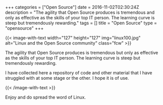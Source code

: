 +++
categories = ["Open Source"]
date = 2016-11-02T02:30:24Z
description = "The agility that Open Source produces is tremendous and only as effective as the skills of your top IT person. The learning curve is steep but tremendously rewarding."
tags = []
title = "Open Source"
type = "opensource"
+++

{{< image-with-text width="127" height="127" img="linux100.jpg"   alt="Linux and the Open Source community" class="fcw" >}}

The agility that Open Source produces is tremendous but only as effective as the skills of your top IT person. The learning curve is steep but tremendously rewarding.

I have collected here a repository of code and other material that I have struggled with at some stage or the other. I hope it is of use. 

{{< /image-with-text >}}

Enjoy and do spread the word of Linux.
